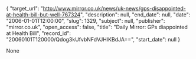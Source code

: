 {
  "target_url": "http://www.mirror.co.uk/news/uk-news/gps-disappointed-at-health-bill-but-well-767324", 
  "description": null, 
  "end_date": null, 
  "date": "2006-01-01T12:00:00", 
  "slug": 1329, 
  "subject": null, 
  "publisher": "mirror.co.uk", 
  "open_access": false, 
  "title": "Daily Mirror: GPs diappointed at Health Bill", 
  "record_id": "20060101T120000/Qdog3kUfvbNFdVJHIKBdJA==", 
  "start_date": null
}

None